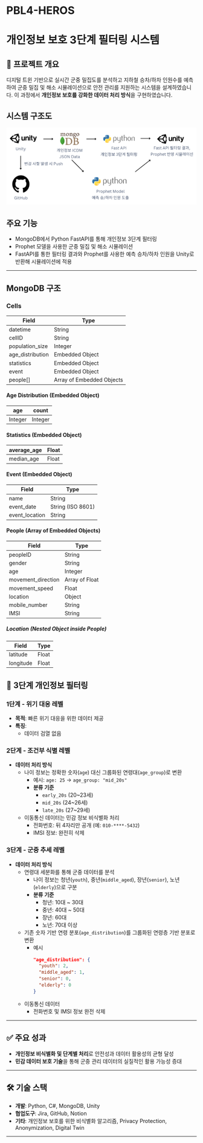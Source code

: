 # PBL4-HEROS
# 개인정보 보호 3단계 필터링 시스템

## 📌 프로젝트 개요
디지털 트윈 기반으로 실시간 군중 밀집도를 분석하고 지하철 승차/하차 인원수를 예측하여 군중 밀집 및 해소 시뮬레이션으로 안전 관리를 지원하는 시스템을 설계하였습니다. 이 과정에서 **개인정보 보호를 강화한 데이터 처리 방식**을 구현하였습니다.

## 시스템 구조도

![시스템 구조도](./System-Architecture.png)

## 주요 기능
- MongoDB에서 Python FastAPI를 통해 개인정보 3단계 필터링
- Prophet 모델을 사용한 군중 밀집 및 해소 시뮬레이션
- FastAPI를 통한 필터링 결과와 Prophet를 사용한 예측 승차/하차 인원을 Unity로 반환해 시뮬레이션에 적용
---


## MongoDB 구조

### Cells

| Field             | Type               |
|-------------------|--------------------|
| datetime          | String             |
| cellID            | String             |
| population_size   | Integer            |
| age_distribution  | Embedded Object    |
| statistics        | Embedded Object    |
| event             | Embedded Object    |
| people[]          | Array of Embedded Objects |

#### Age Distribution (Embedded Object)

| age   | count |
|-------|-------|
| Integer | Integer |

#### Statistics (Embedded Object)

| average_age | Float |
|-------------|-------|
| median_age  | Float |

#### Event (Embedded Object)

| Field           | Type             |
|-----------------|------------------|
| name            | String           |
| event_date      | String (ISO 8601)|
| event_location  | String           |

#### People (Array of Embedded Objects)

| Field            | Type            |
|------------------|-----------------|
| peopleID         | String          |
| gender           | String          |
| age              | Integer         |
| movement_direction| Array of Float  |
| movement_speed   | Float           |
| location         | Object          |
| mobile_number    | String          |
| IMSI             | String          |

##### Location (Nested Object inside People)

| Field    | Type   |
|----------|--------|
| latitude | Float  |
| longitude| Float  |


## 🌟 3단계 개인정보 필터링
### **1단계 - 위기 대응 레벨**
- **목적**: 빠른 위기 대응을 위한 데이터 제공
- **특징**: 
  - 데이터 검열 없음

### **2단계 - 조건부 식별 레벨**
- **데이터 처리 방식**
  - 나이 정보는 정확한 숫자(`age`) 대신 그룹화된 연령대(`age_group`)로 변환
    - 예시: `age: 25` → `age_group: "mid_20s"`
    - **분류 기준**
      - `early_20s` (20~23세)
      - `mid_20s` (24~26세)
      - `late_20s` (27~29세)
  - 이동통신 데이터는 민감 정보 비식별화 처리
    - 전화번호: 뒤 4자리만 공개 (예: `010-****-5432`)
    - IMSI 정보: 완전히 삭제

### **3단계 - 군중 추세 레벨**
- **데이터 처리 방식**
  - 연령대 세분화를 통해 군중 데이터를 분석
    - 나이 정보는 청년(`youth`), 중년(`middle_aged`), 장년(`senior`), 노년(`elderly`)으로 구분
    - **분류 기준**
      - 청년: 10대 ~ 30대
      - 중년: 40대 ~ 50대
      - 장년: 60대
      - 노년: 70대 이상
  - 기존 숫자 기반 연령 분포(`age_distribution`)를 그룹화된 연령층 기반 분포로 변환
    - 예시
      ```json
      "age_distribution": {
        "youth": 2,
        "middle_aged": 1,
        "senior": 0,
        "elderly": 0
      }
      ```
  - 이동통신 데이터
    - 전화번호 및 IMSI 정보 완전 삭제

---

## ✅ 주요 성과
- **개인정보 비식별화 및 단계별 처리**로 안전성과 데이터 활용성의 균형 달성
- **민감 데이터 보호 기술**을 통해 군중 관리 데이터의 실질적인 활용 가능성 증대

---


## 🛠 기술 스택
- **개발**: Python, C#, MongoDB, Unity
- **협업도구**: Jira, GitHub, Notion
- **기타**: 개인정보 보호를 위한 비식별화 알고리즘, Privacy Protection, Anonymization, Digital Twin  

---


